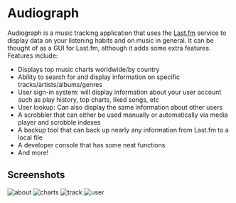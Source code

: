 # Audiograph 

Audiograph is a music tracking application that uses the [Last.fm](https://www.last.fm) service to display data on your listening habits and on music in general. It can be thought of as a GUI for Last.fm, although it adds some extra features.
Features include:
- Displays top music charts worldwide/by country
- Ability to search for and display information on specific tracks/artists/albums/genres
- User sign-in system: will display information about your user account such as play history, top charts, liked songs, etc
- User lookup: Can also display the same information about other users
- A scrobbler that can either be used manually or automatically via media player and scrobble indexes
- A backup tool that can back up nearly any information from Last.fm to a local file
- A developer console that has some neat functions
- And more!

## Screenshots
![about](https://github.com/dylondark/Audiograph/assets/126813495/821151fd-1cdb-47e2-aa9e-47e29abc4719)
![charts](https://github.com/dylondark/Audiograph/assets/126813495/b098800d-a08e-4c6f-a4e1-69f3b27d7109)
![track](https://github.com/dylondark/Audiograph/assets/126813495/5be54f72-2506-426b-abb1-c2044529f26e)
![user](https://github.com/dylondark/Audiograph/assets/126813495/e70611a8-1732-44c2-b85f-ad57cbc58656)
